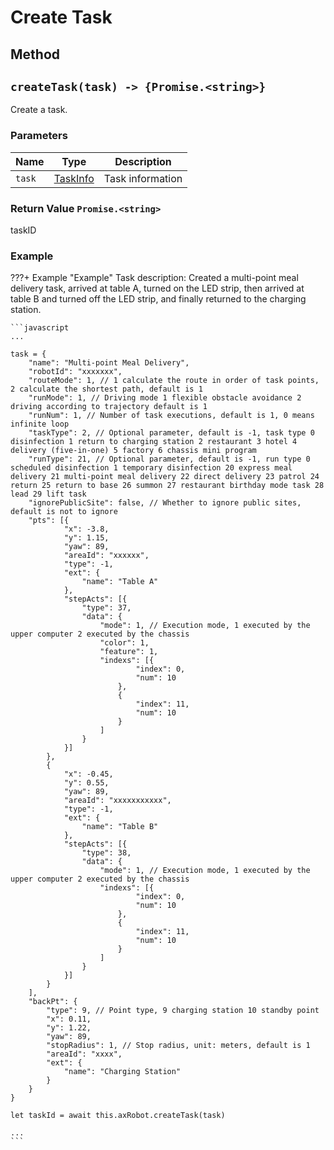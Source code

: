 # Create Task

## Method

## `createTask(task) -> {Promise.<string>}`

Create a task.

### Parameters

| Name   | Type                          | Description     |
| ------ | ----------------------------- | --------------- |
| `task` | [TaskInfo](../../../Define/Define-TaskInfo) | Task information |

### Return Value `Promise.<string>`

taskID

### Example

???+ Example "Example"
    Task description:
        Created a multi-point meal delivery task, arrived at table A, turned on the LED strip, then arrived at table B and turned off the LED strip, and finally returned to the charging station.

    ```javascript
    ...

    task = {
        "name": "Multi-point Meal Delivery",
        "robotId": "xxxxxxx",
        "routeMode": 1, // 1 calculate the route in order of task points, 2 calculate the shortest path, default is 1
        "runMode": 1, // Driving mode 1 flexible obstacle avoidance 2 driving according to trajectory default is 1
        "runNum": 1, // Number of task executions, default is 1, 0 means infinite loop
        "taskType": 2, // Optional parameter, default is -1, task type 0 disinfection 1 return to charging station 2 restaurant 3 hotel 4 delivery (five-in-one) 5 factory 6 chassis mini program
        "runType": 21, // Optional parameter, default is -1, run type 0 scheduled disinfection 1 temporary disinfection 20 express meal delivery 21 multi-point meal delivery 22 direct delivery 23 patrol 24 return 25 return to base 26 summon 27 restaurant birthday mode task 28 lead 29 lift task
        "ignorePublicSite": false, // Whether to ignore public sites, default is not to ignore
        "pts": [{
                "x": -3.8,
                "y": 1.15,
                "yaw": 89,
                "areaId": "xxxxxx",
                "type": -1,
                "ext": {
                    "name": "Table A"
                },
                "stepActs": [{
                    "type": 37,
                    "data": {
                        "mode": 1, // Execution mode, 1 executed by the upper computer 2 executed by the chassis
                        "color": 1,
                        "feature": 1,
                        "indexs": [{
                                "index": 0,
                                "num": 10
                            },
                            {
                                "index": 11,
                                "num": 10
                            }
                        ]
                    }
                }]
            },
            {
                "x": -0.45,
                "y": 0.55,
                "yaw": 89,
                "areaId": "xxxxxxxxxxx",
                "type": -1,
                "ext": {
                    "name": "Table B"
                },
                "stepActs": [{
                    "type": 38,
                    "data": {
                        "mode": 1, // Execution mode, 1 executed by the upper computer 2 executed by the chassis
                        "indexs": [{
                                "index": 0,
                                "num": 10
                            },
                            {
                                "index": 11,
                                "num": 10
                            }
                        ]
                    }
                }]
            }
        ],
        "backPt": {
            "type": 9, // Point type, 9 charging station 10 standby point
            "x": 0.11,
            "y": 1.22,
            "yaw": 89,
            "stopRadius": 1, // Stop radius, unit: meters, default is 1
            "areaId": "xxxx",
            "ext": {
                "name": "Charging Station"
            }
        }
    }

    let taskId = await this.axRobot.createTask(task)

    ...
    ```